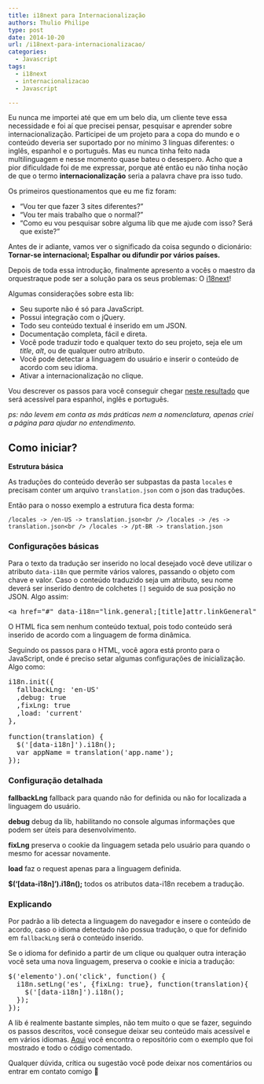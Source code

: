 ```yaml
---
title: i18next para Internacionalização
authors: Thulio Philipe
type: post
date: 2014-10-20
url: /i18next-para-internacionalizacao/
categories:
  - Javascript
tags:
  - i18next
  - internacionalizacao
  - Javascript

---
```

Eu nunca me importei até que em um belo dia, um cliente teve essa necessidade e foi aí que precisei pensar, pesquisar e aprender sobre internacionalização. Participei de um projeto para a copa do mundo e o conteúdo deveria ser suportado por no mínimo 3 linguas diferentes: o inglês, espanhol e o português. Mas eu nunca tinha feito nada multilinguagem e nesse momento quase bateu o desespero. Acho que a pior dificuldade foi de me expressar, porque até então eu não tinha noção de que o termo **internacionalização** seria a palavra chave pra isso tudo.

Os primeiros questionamentos que eu me fiz foram:

  * &#8220;Vou ter que fazer 3 sites diferentes?&#8221;
  * &#8220;Vou ter mais trabalho que o normal?&#8221;
  * &#8220;Como eu vou pesquisar sobre alguma lib que me ajude com isso? Será que existe?&#8221;

Antes de ir adiante, vamos ver o significado da coisa segundo o dicionário: **Tornar-se internacional; Espalhar ou difundir por vários países.**

Depois de toda essa introdução, finalmente apresento a vocês o maestro da orquestraque pode ser a solução para os seus problemas: O <a title="site da lib i18next" href="http://i18next.com/" target="_blank">i18next</a>!

Algumas considerações sobre esta lib:

  * Seu suporte não é só para JavaScript.
  * Possui integração com o jQuery.
  * Todo seu conteúdo textual é inserido em um JSON.
  * Documentação completa, fácil e direta.
  * Você pode traduzir todo e qualquer texto do seu projeto, seja ele um _title_, _alt_, ou de qualquer outro atributo.
  * Você pode detectar a linguagem do usuário e inserir o conteúdo de acordo com seu idioma.
  * Ativar a internacionalização no clique.

Vou descrever os passos para você conseguir chegar <a title="Resultado final" href="http://thulioph.github.io/i18next-internacionalizacao/" target="_blank">neste resultado</a> que será acessível para espanhol, inglês e português.

_ps: não levem em conta as más práticas nem a nomenclatura, apenas criei a página para ajudar no entendimento._

## Como iniciar?

**Estrutura básica**

As traduções do conteúdo deverão ser subpastas da pasta `locales` e precisam conter um arquivo `translation.json` com o json das traduções.

Então para o nosso exemplo a estrutura fica desta forma:

`/locales -> /en-US -> translation.json<br />
/locales -> /es -> translation.json<br />
/locales -> /pt-BR -> translation.json`

### Configurações básicas

Para o texto da tradução ser inserido no local desejado você deve utilizar o atributo `data-i18n` que permite vários valores, passando o objeto com chave e valor. Caso o conteúdo traduzido seja um atributo, seu nome deverá ser inserido dentro de colchetes `[]` seguido de sua posição no JSON. Algo assim:

<pre class="lang-html">&lt;a href="#" data-i18n="link.general;[title]attr.linkGeneral"&gt;&lt;/a&gt;</pre>

O HTML fica sem nenhum conteúdo textual, pois todo conteúdo será inserido de acordo com a linguagem de forma dinâmica.

Seguindo os passos para o HTML, você agora está pronto para o JavaScript, onde é preciso setar algumas configurações de inicialização. Algo como:

<pre class="lang-javascript">i18n.init({
  fallbackLng: 'en-US'
  ,debug: true
  ,fixLng: true
  ,load: 'current'
},

function(translation) {
  $('[data-i18n]').i18n();
  var appName = translation('app.name');
});
</pre>

### Configuração detalhada

**fallbackLng** fallback para quando não for definida ou não for localizada a linguagem do usuário.

**debug** debug da lib, habilitando no console algumas informações que podem ser úteis para desenvolvimento.

**fixLng** preserva o cookie da linguagem setada pelo usuário para quando o mesmo for acessar novamente.

**load** faz o request apenas para a linguagem definida.

**$(&#8216;[data-i18n]&#8217;).i18n();** todos os atributos data-i18n recebem a tradução.

### Explicando

Por padrão a lib detecta a linguagem do navegador e insere o conteúdo de acordo, caso o idioma detectado não possua tradução, o que for definido em `fallbackLng` será o conteúdo inserido.

Se o idioma for definido a partir de um clique ou qualquer outra interação você seta uma nova linguagem, preserva o cookie e inicia a tradução:

<pre class="lang-javascript">$('elemento').on('click', function() {
  i18n.setLng('es', {fixLng: true}, function(translation){
    $('[data-i18n]').i18n();
  });
});
</pre>

A lib é realmente bastante simples, não tem muito o que se fazer, seguindo os passos descritos, você consegue deixar seu conteúdo mais acessível e em vários idiomas. <a href="https://github.com/thulioph/i18next-internacionalizacao/" target="_blank">Aqui</a> você encontra o repositório com o exemplo que foi mostrado e todo o código comentado.

Qualquer dúvida, crítica ou sugestão você pode deixar nos comentários ou entrar em contato comigo 🙂
